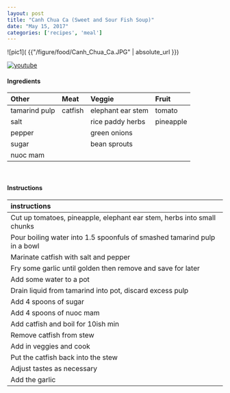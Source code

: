 ```yaml
---
layout: post
title: "Canh Chua Ca (Sweet and Sour Fish Soup)"
date: "May 15, 2017"
categories: ['recipes', 'meal']
---
```




![pic1]( {{"/figure/food/Canh_Chua_Ca.JPG" | absolute_url }})

[![youtube](http://img.youtube.com/vi/hrJyKrzsjNs/0.jpg)](http://www.youtube.com/watch?v=hrJyKrzsjNs)


#### Ingredients

<table class = "presenttab">
 <thead>
  <tr>
   <th style="text-align:left;"> Other </th>
   <th style="text-align:left;"> Meat </th>
   <th style="text-align:left;"> Veggie </th>
   <th style="text-align:left;"> Fruit </th>
  </tr>
 </thead>
<tbody>
  <tr>
   <td style="text-align:left;"> tamarind pulp </td>
   <td style="text-align:left;"> catfish </td>
   <td style="text-align:left;"> elephant ear stem </td>
   <td style="text-align:left;"> tomato </td>
  </tr>
  <tr>
   <td style="text-align:left;"> salt </td>
   <td style="text-align:left;">  </td>
   <td style="text-align:left;"> rice paddy herbs </td>
   <td style="text-align:left;"> pineapple </td>
  </tr>
  <tr>
   <td style="text-align:left;"> pepper </td>
   <td style="text-align:left;">  </td>
   <td style="text-align:left;"> green onions </td>
   <td style="text-align:left;">  </td>
  </tr>
  <tr>
   <td style="text-align:left;"> sugar </td>
   <td style="text-align:left;">  </td>
   <td style="text-align:left;"> bean sprouts </td>
   <td style="text-align:left;">  </td>
  </tr>
  <tr>
   <td style="text-align:left;"> nuoc mam </td>
   <td style="text-align:left;">  </td>
   <td style="text-align:left;">  </td>
   <td style="text-align:left;">  </td>
  </tr>
</tbody>
</table>

<br>

#### Instructions

<table class = "presenttabnoh">
 <thead>
  <tr>
   <th style="text-align:left;"> instructions </th>
  </tr>
 </thead>
<tbody>
  <tr>
   <td style="text-align:left;"> Cut up tomatoes, pineapple, elephant ear stem, herbs into small chunks </td>
  </tr>
  <tr>
   <td style="text-align:left;"> Pour boiling water into 1.5 spoonfuls of smashed tamarind pulp in a bowl </td>
  </tr>
  <tr>
   <td style="text-align:left;"> Marinate catfish with salt and pepper </td>
  </tr>
  <tr>
   <td style="text-align:left;"> Fry some garlic until golden then remove and save for later </td>
  </tr>
  <tr>
   <td style="text-align:left;"> Add some water to a pot </td>
  </tr>
  <tr>
   <td style="text-align:left;"> Drain liquid from tamarind into pot, discard excess pulp </td>
  </tr>
  <tr>
   <td style="text-align:left;"> Add 4 spoons of sugar </td>
  </tr>
  <tr>
   <td style="text-align:left;"> Add 4 spoons of nuoc mam </td>
  </tr>
  <tr>
   <td style="text-align:left;"> Add catfish and boil for 10ish min </td>
  </tr>
  <tr>
   <td style="text-align:left;"> Remove catfish from stew </td>
  </tr>
  <tr>
   <td style="text-align:left;"> Add in veggies and cook </td>
  </tr>
  <tr>
   <td style="text-align:left;"> Put the catfish back into the stew </td>
  </tr>
  <tr>
   <td style="text-align:left;"> Adjust tastes as necessary </td>
  </tr>
  <tr>
   <td style="text-align:left;"> Add the garlic </td>
  </tr>
</tbody>
</table>


